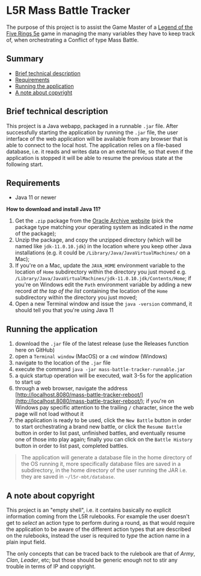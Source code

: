 L5R Mass Battle Tracker
===

The purpose of this project is to assist the Game Master of a
[Legend of the Five Rings 5e](https://www.fantasyflightgames.com/en/legend-of-the-five-rings-roleplaying-game/)
game in managing the many variables they have to keep track of, when orchestrating a Conflict of type Mass Battle.

Summary
--

- [Brief technical description](#brief-technical-description)
- [Requirements](#requirements)
- [Running the application](#running-the-application)
- [A note about copyright](#a-note-about-copyright)

Brief technical description
--
This project is a Java webapp, packaged in a runnable `.jar` file. After successfully starting the application by
running the `.jar` file, the user interface of the web application will be available from any browser that is able to
connect to the local host. The application relies on a file-based database, i.e. it reads and writes data on an external
file, so that even if the application is stopped it will be able to resume the previous state at the following start.

Requirements
--
- Java 11 or newer

**How to download and install Java 11?**

1. Get the `.zip` package from the
[Oracle Archive website](https://www.oracle.com/uk/java/technologies/javase/jdk11-archive-downloads.html) (pick
the package type matching your operating system as indicated in the *name* of the package);
2. Unzip the package, and copy the unzipped directory (which will be named like `jdk-11.0.10.jdk`) in the location
where you keep other Java installations (e.g. it could be `/Library/Java/JavaVirtualMachines/` on a Mac);
3. If you're on a Mac, update the `JAVA_HOME` environment variable to the location of `Home` subdirectory within
the directory you just moved e.g. `/Library/Java/JavaVirtualMachines/jdk-11.0.10.jdk/Contents/Home`; if you're
on Windows edit the `Path` environment variable by adding a new record *at the top of the list* containing the
location of the `Home` subdirectory within the directory you just moved;
4. Open a new Terminal window and issue the `java -version` command, it should tell you that you're using Java 11

Running the application
--

1. download the `.jar` file of the latest release (use the Releases function here on GitHub)
2. open a `Terminal window` (MacOS) or a `cmd` window (Windows)
3. navigate to the location of the `.jar` file
4. execute the command `java -jar mass-battle-tracker-runnable.jar`
5. a quick startup operation will be executed, wait 3-5s for the application to start up
6. through a web browser, navigate the address
[http://localhost.8080/mass-battle-tracker-reboot/](http://localhost.8080/mass-battle-tracker-reboot/); if you're on
Windows pay specific attention to the trailing `/` character, since the web page will not load without it
7. the application is ready to be used, click the `New Battle` button in order to start orchestrating a brand new
battle, or click the `Resume Battle` button in order to list past, unfinished battles, and eventually resume one
of those into play again; finally you can click on the `Battle History` button in order to list past, completed battles.

> The application will generate a database file in the home directory of the OS running it, more specifically
> database files are saved in a subdirectory, in the home directory of the user running the JAR i.e. they are saved in
> `~/l5r-mbt/database`.

A note about copyright
--
This project is an "empty shell", i.e. it contains basically no explicit information coming from the L5R rulebooks.
For example the user doesn't get to *select* an action type to perform during a round, as that would require the
application to be aware of the different action types that are described on the rulebooks, instead the user is
required to *type* the action name in a plain input field.

The only concepts that can be traced back to the rulebook are that of *Army*, *Clan*, *Leader*, etc; but those should
be generic enough not to stir any trouble in terms of IP and copyright.
